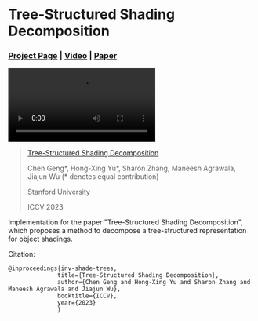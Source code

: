 # Tree-Structured Shading Decomposition

### [Project Page](https://chen-geng.com/inv-shade-trees) | [Video](https://www.youtube.com/watch?v=L7zD9zM_zcg) | [Paper](https://chen-geng.com/files/inv-shade-trees.pdf) 

![ist](inv-shade-trees.mp4)

> [Tree-Structured Shading Decomposition](https://chen-geng.com/inv-shade-trees)
>
> Chen Geng\*, Hong-Xing Yu*, Sharon Zhang, Maneesh Agrawala, Jiajun Wu (* denotes equal contribution)
>
> Stanford University
>
> ICCV 2023

Implementation for the paper "Tree-Structured Shading Decomposition", which proposes a method to decompose a tree-structured representation for object shadings.

Citation: 
```
@inproceedings{inv-shade-trees,
              title={Tree-Structured Shading Decomposition},
              author={Chen Geng and Hong-Xing Yu and Sharon Zhang and Maneesh Agrawala and Jiajun Wu},
              booktitle={ICCV},
              year={2023}
              }
```
